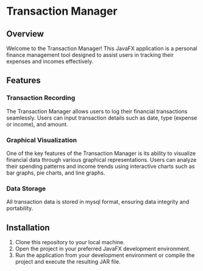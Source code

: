 # Transaction Manager

## Overview

Welcome to the Transaction Manager! This JavaFX application is a personal finance management tool designed to assist users in tracking their expenses and incomes effectively.

## Features

### Transaction Recording

The Transaction Manager allows users to log their financial transactions seamlessly. Users can input transaction details such as date, type (expense or income), and amount.

### Graphical Visualization

One of the key features of the Transaction Manager is its ability to visualize financial data through various graphical representations. Users can analyze their spending patterns and income trends using interactive charts such as bar graphs, pie charts, and line graphs.

### Data Storage

All transaction data is stored in mysql format, ensuring data integrity and portability.

## Installation

1. Clone this repository to your local machine.
2. Open the project in your preferred JavaFX development environment.
3. Run the application from your development environment or compile the project and execute the resulting JAR file.
